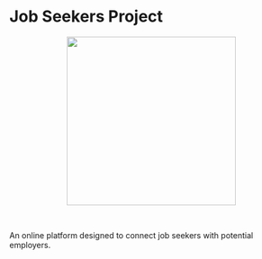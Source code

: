 # Job Seekers Project 

<p align="center">
    <img src="" height="300px">
  </a>
</p>

&nbsp;

An online platform designed to connect job seekers with potential employers.
<!-- prettier-ignore-end -->
